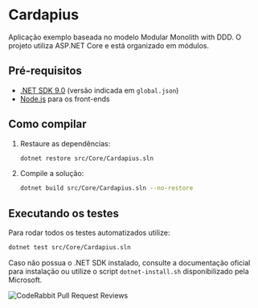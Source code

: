 # Cardapius

Aplicação exemplo baseada no modelo Modular Monolith with DDD. O projeto utiliza ASP.NET Core e está organizado em módulos.

## Pré-requisitos

- [.NET SDK 9.0](https://dotnet.microsoft.com/download) (versão indicada em `global.json`)
- [Node.js](https://nodejs.org) para os front-ends

## Como compilar

1. Restaure as dependências:
   ```bash
   dotnet restore src/Core/Cardapius.sln
   ```
2. Compile a solução:
   ```bash
   dotnet build src/Core/Cardapius.sln --no-restore
   ```

## Executando os testes

Para rodar todos os testes automatizados utilize:

```bash
dotnet test src/Core/Cardapius.sln
```

Caso não possua o .NET SDK instalado, consulte a documentação oficial para instalação ou utilize o script `dotnet-install.sh` disponibilizado pela Microsoft.


![CodeRabbit Pull Request Reviews](https://img.shields.io/coderabbit/prs/github/evertonschuster/Cardapius?utm_source=oss&utm_medium=github&utm_campaign=evertonschuster%2FCardapius&labelColor=171717&color=FF570A&link=https%3A%2F%2Fcoderabbit.ai&label=CodeRabbit+Reviews)